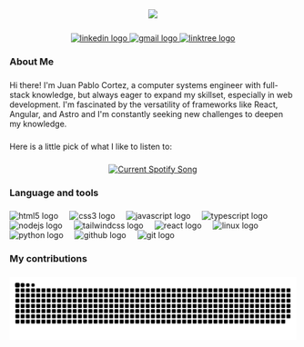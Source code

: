 <div align="center">
  <img height="150" src="https://avatars.githubusercontent.com/u/63433977?s=96&v=4"  />
</div>

###

<div align="center">
  <a href="https://www.linkedin.com/in/juan-pablo-cortez-39b01824a"> 
    <img src="https://img.shields.io/static/v1?message=LinkedIn&logo=linkedin&label=&color=0077B5&logoColor=white&labelColor=&style=for-the-badge" height="25" alt="linkedin logo"/>
  </a>
  <a href="">
  <img src="https://img.shields.io/static/v1?message=Portfolio&logo=gmail&label=&color=a5a&logoColor=white&labelColor=&style=for-the-badge" height="25" alt="gmail logo"  />
  </a>
  <a href="https://github.com/ElCaffeesito?tab=stars">
  <img src="https://img.shields.io/static/v1?message=Stars&logo=linktree&label=&color=c33&logoColor=white&labelColor=&style=for-the-badge" height="25" alt="linktree logo"  />
  </a>
</div>

###

<h3 align="left">About Me</h3>

###

<p align="left">Hi there! I'm Juan Pablo Cortez, a computer systems engineer with full-stack knowledge, but always eager to expand my skillset, especially in web development. I'm fascinated by the versatility of frameworks like React, Angular, and Astro and I'm constantly seeking new challenges to deepen my knowledge.</p>

###

<p align="left">Here is a little pick of what I like to listen to: </p>

###

<div align="center">
  <a href="https://ElCaffeesito.pythonanywhere.com/link">
  <img
    src="https://ElCaffeesito.pythonanywhere.com?theme=dark"
    alt="Current Spotify Song"
  />
</a>
</div>

###

<h3 align="left">Language and tools</h3>

###

<div align="left">
  <img src="https://cdn.jsdelivr.net/gh/devicons/devicon/icons/html5/html5-original.svg" height="40" alt="html5 logo"  />
  <img width="12" />
  <img src="https://cdn.jsdelivr.net/gh/devicons/devicon/icons/css3/css3-original.svg" height="40" alt="css3 logo"  />
  <img width="12" />
  <img src="https://cdn.jsdelivr.net/gh/devicons/devicon/icons/javascript/javascript-original.svg" height="40" alt="javascript logo"  />
  <img width="12" />
  <img src="https://cdn.jsdelivr.net/gh/devicons/devicon/icons/typescript/typescript-original.svg" height="40" alt="typescript logo"  />
  <img width="12" />
  <img src="https://cdn.jsdelivr.net/gh/devicons/devicon/icons/nodejs/nodejs-original.svg" height="40" alt="nodejs logo"  />
  <img width="12" />
  <img src="https://cdn.jsdelivr.net/gh/devicons/devicon/icons/tailwindcss/tailwindcss-original-wordmark.svg" height="40" alt="tailwindcss logo"  />
  <img width="12" />
  <img src="https://cdn.jsdelivr.net/gh/devicons/devicon/icons/react/react-original.svg" height="40" alt="react logo"  />
  <img width="12" />
  <img src="https://cdn.jsdelivr.net/gh/devicons/devicon/icons/linux/linux-original.svg" height="40" alt="linux logo"  />
  <img width="12" />
  <img src="https://cdn.jsdelivr.net/gh/devicons/devicon/icons/python/python-original.svg" height="40" alt="python logo"  />
  <img width="12" />
  <img src="https://cdn.jsdelivr.net/gh/devicons/devicon/icons/github/github-original.svg" height="40" alt="github logo"  />
  <img width="12" />
  <img src="https://cdn.jsdelivr.net/gh/devicons/devicon/icons/git/git-original.svg" height="40" alt="git logo"  />
</div>

###

<h3 align="left">My contributions</h3>

###

<picture>
  <source media="(prefers-color-scheme: dark)" srcset="https://raw.githubusercontent.com/ElCaffeesito/ElCaffeesito/output/github-contribution-grid-snake-dark.svg" />
  <source media="(prefers-color-scheme: light)" srcset="https://raw.githubusercontent.com/ElCaffeesito/ElCaffeesito/output/github-contribution-grid-snake.svg" />
  <img alt="github-snake" src="https://raw.githubusercontent.com/ElCaffeesito/ElCaffeesito/output/github-contribution-grid-snake.svg" />
</picture>

###
